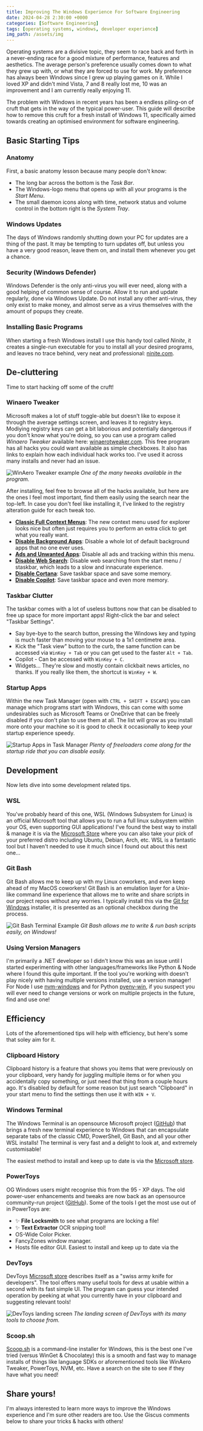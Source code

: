 ```yaml
---
title: Improving The Windows Experience For Software Engineering
date: 2024-04-28 2:30:00 +0000
categories: [Software Engineering]
tags: [operating systems, windows, developer experience]
img_path: /assets/img
---
```

Operating systems are a divisive topic, they seem to race back and forth in a never-ending race for a good mixture of performance, features and aesthetics. The average person's preference usually comes down to what they grew up with, or what they are forced to use for work. My preference has always been Windows since I grew up playing games on it. While I loved XP and didn't mind Vista, 7 and 8 really lost me, 10 was an improvement and I am currently really enjoying 11. 

The problem with Windows in recent years has been a endless piling-on of cruft that gets in the way of the typical power-user. This guide will describe how to remove this cruft for a fresh install of Windows 11, specifically aimed towards creating an optimised environment for software engineering.

## Basic Starting Tips

### Anatomy
First, a basic anatomy lesson because many people don't know:
* The long bar across the bottom is the *Task Bar*.
* The Windows-logo menu that opens up with all your programs is the *Start Menu*.
* The small daemon icons along with time, network status and volume control in the bottom right is the *System Tray*.

### Windows Updates
The days of Windows randomly shutting down your PC for updates are a thing of the past. It may be tempting to turn updates off, but unless you have a very good reason, leave them on, and install them whenever you get a chance.

### Security (Windows Defender)
Windows Defender is the only anti-virus you will ever need, along with a good helping of common sense of course. Allow it to run and update regularly, done via Windows Update. Do not install any other anti-virus, they only exist to make money, and almost serve as a virus themselves with the amount of popups they create.

### Installing Basic Programs
When starting a fresh Windows install I use this handy tool called *Ninite*, it creates a single-run executable for you to install all your desired programs, and leaves no trace behind, very neat and professional: [ninite.com](https://ninite.com).

## De-cluttering
Time to start hacking off some of the cruft!

### Winaero Tweaker
Microsoft makes a lot of stuff toggle-able but doesn't like to expose it through the average settings screen, and leaves it to registry keys. Modiying registry keys can get a bit laborious and potentially dangerous if you don't know what you're doing, so you can use a program called *Winaero Tweaker* available here: [winaerotweaker.com](https://winaerotweaker.com). This free program has all hacks you could want available as simple checkboxes. It also has links to explain how each individual hack works too. I've used it across many installs and never had an issue.

![WinAero Tweaker example](windowsimprovements-winaerotweaker.png)
_One of the many tweaks available in the program._

After installing, feel free to browse all of the hacks available, but here are the ones I feel most important, find them easily using the search near the top-left.
In case you don't feel like installing it, I've linked to the registry alteration guide for each tweak too.
* [**Classic Full Context Menus**](https://winaero.com/how-to-enable-full-context-menus-in-windows-11): The new context menu used for explorer looks nice but often just requires you to perform an extra click to get what you really want.
* [**Disable Background Apps**](https://winaero.com/windows-11-disable-background-apps): Disable a whole lot of default background apps that no one ever uses.
* [**Ads and Unwanted Apps**](https://winaero.com/how-to-disable-ads-in-windows-11): Disable all ads and tracking within this menu.
* [**Disable Web Search**](https://winaero.com/disable-web-search-in-windows-10-taskbar): Disable web searching from the start menu / staskbar, which leads to a slow and innacurate experience.
* [**Disable Cortana**](https://winaero.com/disable-cortana-in-windows-10-anniversary-update-version-1607): Save taskbar space and save some memory.
* [**Disable Copilot**](https://winaero.com/disable-windows-copilot/): Save taskbar space and even more memory.

### Taskbar Clutter
The taskbar comes with a lot of useless buttons now that can be disabled to free up space for more important apps! Right-click the bar and select "Taskbar Settings".
* Say bye-bye to the search button, pressing the Windows key and typing is much faster than moving your mouse to a 1x1 centimetre area.
* Kick the "Task view" button to the curb, the same function can be accessed via `WinKey + Tab` or you can get used to the faster `Alt + Tab`.
* Copilot - Can be accessed with `WinKey + C`.
* Widgets... They're slow and mostly contain clickbait news articles, no thanks. If you really like them, the shortcut is `WinKey + W`.

### Startup Apps
Within the new Task Manager (open with `CTRL + SHIFT + ESCAPE`) you can manage which programs start with Windows, this can come with some undesirables such as Microsoft Teams or OneDrive that can be freely disabled if you don't plan to use them at all. The list will grow as you install more onto your machine so it is good to check it occasionally to keep your startup experience speedy.

![Startup Apps in Task Manager](windowsimprovements-startupapps.png)
_Plenty of freeloaders come along for the startup ride that you can disable easily._

## Development
Now lets dive into some development related tips.

### WSL
You've probably heard of this one, WSL (Windows Subsystem for Linux) is an official Microsoft tool that allows you to run a full linux subsystem within your OS, even supporting GUI applications! I've found the best way to install & manage it is via the [Microsoft Store](https://apps.microsoft.com/home) where you can also take your pick of your preferred distro including Ubuntu, Debian, Arch, etc. WSL is a fantastic tool but I haven't needed to use it much since I found out about this next one...

### Git Bash
Git Bash allows me to keep up with my Linux coworkers, and even keep ahead of my MacOS coworkers! Git Bash is an emulation layer for a Unix-like command line experience that allows me to write and share scripts in our project repos without any worries. I typically install this via the [Git for Windows](https://gitforwindows.org/) installer, it is presented as an optional checkbox during the process.

![Git Bash Terminal Example](windowsimprovements-gitbash.png)
_Git Bash allows me to write & run bash scripts easily, on Windows!_

### Using Version Managers
I'm primarily a .NET developer so I didn't know this was an issue until I started experimenting with other languages/frameworks like Python & Node where I found this quite important. If the tool you're working with doesn't play nicely with having multiple versions installed, use a version manager! For Node I use [nvm-windows](https://github.com/coreybutler/nvm-windows) and for Python [pyenv-win](https://github.com/pyenv-win/pyenv-win), if you suspect you will ever need to change versions or work on multiple projects in the future, find and use one!

<script async id="asciicast-MDFzo0xAuwzi57LLSFeNcRYoQ" src="https://asciinema.org/a/MDFzo0xAuwzi57LLSFeNcRYoQ.js"></script>

## Efficiency
Lots of the aforementioned tips will help with efficiency, but here's some that soley aim for it.

### Clipboard History
Clipboard history is a feature that shows you items that were previously on your clipboard, very handy for juggling multiple items or for when you accidentally copy something, or just need that thing from a couple hours ago. It's disabled by default for some reason but just search "Clipboard" in your start menu to find the settings then use it with `WIN + V`.

### Windows Terminal
The Windows Terminal is an opensource Microsoft project ([GitHub](https://github.com/microsoft/terminal)) that brings a fresh new terminal experience to Windows that can encapsulate separate tabs of the classic CMD, PowerShell, Git Bash, and all your other WSL installs! The terminal is very fast and a delight to look at, and extremely customisable!

The easiest method to install and keep up to date is via the [Microsoft store](https://apps.microsoft.com/detail/9n0dx20hk701).

### PowerToys
OG Windows users might recognise this from the 95 - XP days. The old power-user enhancements and tweaks are now back as an opensource community-run project ([GitHub](https://github.com/microsoft/PowerToys)). Some of the tools I get the most use out of in PowerToys are:
* ✨ **File Locksmith** to see what programs are locking a file!
* ✨ **Text Extractor** OCR snipping tool!
* OS-Wide Color Picker.
* FancyZones window manager.
* Hosts file editor GUI.
Easiest to install and keep up to date via the 

### DevToys
DevToys [Microsoft store](https://apps.microsoft.com/detail/9pgcv4v3bk4w) describes itself as a "swiss army knife for developers". The tool offers many useful tools for devs at usable within a second with its fast simple UI. The program can guess your intended operation by peeking at what you currently have in your clipboard and suggesting relevant tools!

![DevToys landing screen](windowsimprovements-devtoys.png)
_The landing screen of DevToys with its many tools to choose from._

### Scoop.sh
[Scoop.sh](https://scoop.sh/) is a command-line installer for Windows, this is the best one I've tried (versus WinGet & Chocolatey) this is a smooth and fast way to manage installs of things like language SDKs or aforementioned tools like WinAero Tweaker, PowerToys, NVM, etc. Have a search on the site to see if they have what you need!

## Share yours!
I'm always interested to learn more ways to improve the Windows experience and I'm sure other readers are too. Use the Giscus comments below to share your tricks & hacks with others!